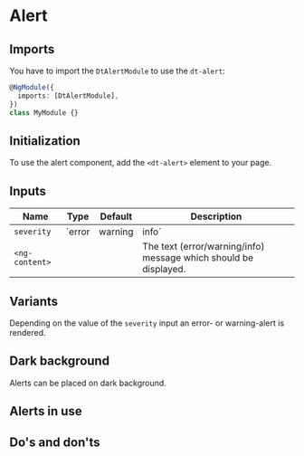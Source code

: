 # Alert

<ba-ux-snippet name="alert-intro"></ba-ux-snippet>

<ba-live-example name="DtExampleAlertWarning"></ba-live-example>

<ba-live-example name="DtExampleAlertError"></ba-live-example>

## Imports

You have to import the `DtAlertModule` to use the `dt-alert`:

```typescript
@NgModule({
  imports: [DtAlertModule],
})
class MyModule {}
```

## Initialization

To use the alert component, add the `<dt-alert>` element to your page.

## Inputs

| Name           | Type   | Default | Description                                                      |
| -------------- | ------ | ------- | ---------------------------------------------------------------- |
| `severity`     | `error | warning | info`                                                            | `error` | Sets the alert severity. |
| `<ng-content>` |        |         | The text (error/warning/info) message which should be displayed. |

## Variants

Depending on the value of the `severity` input an error- or warning-alert is
rendered.

<ba-live-example name="DtExampleAlertInteractive"></ba-live-example>

## Dark background

Alerts can be placed on dark background.

<ba-live-example name="DtExampleAlertDark" themedark></ba-live-example>

<ba-live-example name="DtExampleAlertDarkError" themedark></ba-live-example>

## Alerts in use

<ba-ux-snippet name="alert-in-use"></ba-ux-snippet>

## Do's and don'ts

<ba-ux-snippet name="alert-dos-donts"></ba-ux-snippet>
